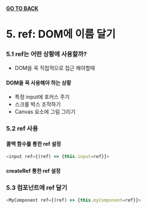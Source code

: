 #### [GO TO BACK](../README.md)

# 5. ref: DOM에 이름 달기

### 5.1 ref는 어떤 상황에 사용할까?

- DOM을 꼭 직접적으로 접근 해야할때

#### DOM을 꼭 사용해야 하는 상황

- 특정 input에 포커스 주기
- 스크롤 박스 조작하기
- Canvas 요소에 그림 그리기

### 5.2 ref 사용

#### 콜백 함수를 통한 ref 설정

```javascript
<input ref={(ref) => {this.input=ref}}>
```

#### createRef 통한 ref 설정

### 5.3 컴포넌트에 ref 달기

```javascript
<MyComponent ref={(ref) => {this.myComponent=ref}}>
```
